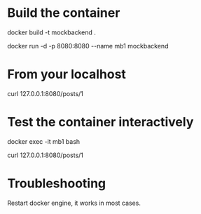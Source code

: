 # Build the container 

docker build -t mockbackend .

docker run -d -p 8080:8080 --name mb1 mockbackend

# From your localhost

curl 127.0.0.1:8080/posts/1

# Test the container interactively

docker exec -it mb1 bash

curl 127.0.0.1:8080/posts/1

# Troubleshooting

Restart docker engine, it works in most cases.
